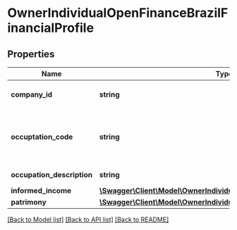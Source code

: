 # OwnerIndividualOpenFinanceBrazilFinancialProfile

## Properties
Name | Type | Description | Notes
------------ | ------------- | ------------- | -------------
**company_id** | **string** | The identifier of the company where the individual is employed. | 
**occuptation_code** | **string** | The area of employment of the individual. We return one of the following values:    - &#x60;BRAZIL_PUBLIC_OFFICE&#x60;   - &#x60;BRAZIL_OCCUPATION_CODE&#x60;   - &#x60;OTHER&#x60;   - &#x60;null&#x60; | [optional] 
**occupation_description** | **string** | Information regarding the individual&#x27;s occupation. | 
**informed_income** | [**\Swagger\Client\Model\OwnerIndividualFinancialProfileInformedIncome**](OwnerIndividualFinancialProfileInformedIncome.md) |  | 
**patrimony** | [**\Swagger\Client\Model\OwnerIndividualFinancialProfilePatrimony**](OwnerIndividualFinancialProfilePatrimony.md) |  | 

[[Back to Model list]](../../README.md#documentation-for-models) [[Back to API list]](../../README.md#documentation-for-api-endpoints) [[Back to README]](../../README.md)

